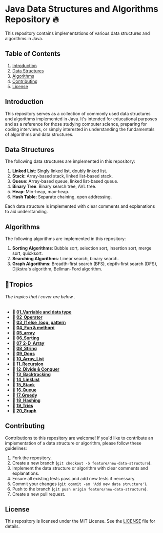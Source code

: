 # Java Data Structures and Algorithms Repository 🔥

This repository contains implementations of various data structures and algorithms in Java.

## Table of Contents

1. [Introduction](#introduction)
2. [Data Structures](#data-structures)
3. [Algorithms](#algorithms)
4. [Contributing](#contributing)
5. [License](#license)

## Introduction

This repository serves as a collection of commonly used data structures and algorithms implemented in Java. It's intended for educational purposes and as a reference for those studying computer science, preparing for coding interviews, or simply interested in understanding the fundamentals of algorithms and data structures.

## Data Structures

The following data structures are implemented in this repository:

1. **Linked List**: Singly linked list, doubly linked list.
2. **Stack**: Array-based stack, linked list-based stack.
3. **Queue**: Array-based queue, linked list-based queue.
4. **Binary Tree**: Binary search tree, AVL tree.
5. **Heap**: Min-heap, max-heap.
6. **Hash Table**: Separate chaining, open addressing.

Each data structure is implemented with clear comments and explanations to aid understanding.

## Algorithms

The following algorithms are implemented in this repository:

1. **Sorting Algorithms**: Bubble sort, selection sort, insertion sort, merge sort, quicksort.
2. **Searching Algorithms**: Linear search, binary search.
3. **Graph Algorithms**: Breadth-first search (BFS), depth-first search (DFS), Dijkstra's algorithm, 
Bellman-Ford algorithm.



## 📖**Tropics** 
######  The tropics that i cover are below .
 - 📂 [**01_Varriable and data type**](https://github.com/debapriyo007/java-Basic/tree/main/01_Varriable%20and%20data%20type)
 - 📂 [**02_Operator**](https://github.com/debapriyo007/java-Basic/tree/main/02_Operator)
 - 📂 [**03_If else ,loop, pattern**](https://github.com/debapriyo007/java-Basic/tree/main/03_If%20else%20%2Cloop%2C%20pattern)
 - 📂 [**04_Fun & methord**](https://github.com/debapriyo007/java-Basic/tree/main/04_Fun%20%26%20methord)
 - 📂 [**05_array**](https://github.com/debapriyo007/java-Basic/tree/main/05_array)
 - 📂 [**06_Sorting**](https://github.com/debapriyo007/java-Basic/tree/main/06_Sorting)
 - 📂 [**07_2-D_Array**](https://github.com/debapriyo007/java-Basic/tree/main/07_2-D_Array)
 - 📂 [**08_String**](https://github.com/debapriyo007/java-Basic/tree/main/08_String)
 - 📂 [**09_Oops**](https://github.com/debapriyo007/java-Basic/tree/main/09_Oops)
 - 📂 [**10_Array_List**](https://github.com/debapriyo007/java-Basic/tree/main/10_Array_List)
 - 📂 [**11_Recursion**](https://github.com/debapriyo007/java-Basic/tree/main/11_Recursion)
 - 📂 [**12_Divide & Conquer**](https://github.com/debapriyo007/java-DSA/tree/main/12_Divide_%26_Conquer)
 - 📂 [**13_Backtracking**](https://github.com/debapriyo007/java-DSA/tree/main/13_Backtracking)
 - 📂 [**14_LinkList**](https://github.com/debapriyo007/java-DSA/tree/main/14_LinkList)
 - 📂 [**15_Stack**]( https://github.com/debapriyo007/java-DSA/tree/main/15_Stack)
 - 📂 [**16_Queue**](https://github.com/debapriyo007/java-DSA/tree/main/16_Queue)
 - 📂 [**17_Greedy**]( https://github.com/debapriyo007/java-DSA/tree/main/17_Greedy)
 - 📂 [**18_Hashing**]( https://github.com/debapriyo007/java-DSA/tree/main/15_Stack)
 - 📂 [**19_Tries**]( https://github.com/debapriyo007/java-DSA/tree/main/15_Stack)
  - 📂 [**20_Graph**]( https://github.com/debapriyo007/java-DSA/tree/main/15_Stack)

 
  
 
 

## Contributing

Contributions to this repository are welcome! If you'd like to contribute an implementation of a data structure or algorithm, please follow these guidelines:

1. Fork the repository.
2. Create a new branch (`git checkout -b feature/new-data-structure`).
3. Implement the data structure or algorithm with clear comments and explanations.
4. Ensure all existing tests pass and add new tests if necessary.
5. Commit your changes (`git commit -am 'Add new data structure'`).
6. Push to the branch (`git push origin feature/new-data-structure`).
7. Create a new pull request.

## License

This repository is licensed under the MIT License. See the [LICENSE](LICENSE) file for details.
